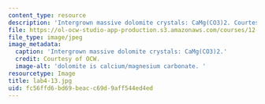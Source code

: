 ```yaml
---
content_type: resource
description: 'Intergrown massive dolomite crystals: CaMg(CO3)2. Courtesy of OCW.'
file: https://ol-ocw-studio-app-production.s3.amazonaws.com/courses/12-108-structure-of-earth-materials-fall-2004/fc56ffd6bd69beacc69d9aff544ed4ed_lab4-13.jpg
file_type: image/jpeg
image_metadata:
  caption: 'Intergrown massive dolomite crystals: CaMg(CO3)2.'
  credit: Courtesy of OCW.
  image-alt: 'dolomite is calcium/magnesium carbonate. '
resourcetype: Image
title: lab4-13.jpg
uid: fc56ffd6-bd69-beac-c69d-9aff544ed4ed
---
```

